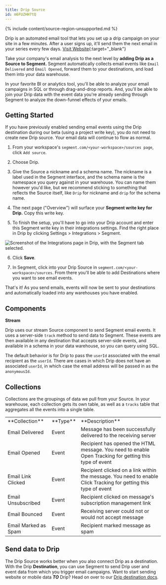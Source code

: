 ```yaml
---
title: Drip Source
id: m6FUZHH7tQ
---
```

{% include content/source-region-unsupported.md %}

Drip is an automated email tool that lets you set up a drip campaign on your site in a few minutes. After a user signs up, it'll send them the next email in your series every few days. [Visit Website](http://mbsy.co/lqb7?utm_source=segmentio&utm_medium=docs&utm_campaign=partners){:target="_blank"}

Take your company's email analysis to the next level by **adding Drip as a Source to Segment.** Segment automatically  collects email events like `Email Delivered` and `Email Opened`, forward them to your destinations, and load them into your data warehouse. 

In your favorite BI or analytics tool, you'll be able to analyze your email campaigns in SQL or through drag-and-drop reports. And, you'll be able to join your Drip data with the event data you're already sending through Segment to analyze the down-funnel effects of your emails. 


## Getting Started


If you have previously enabled sending email events using the Drip destination during our beta (using a project write key), you do not need to create new Drip source. Your email data will continue to flow as normal.

1. From your workspace's `segment.com/<your-workspace>/sources page`, click `Add source`.

2. Choose Drip.

3. Give the Source a nickname and a schema name. The nickname is a label used in the Segment interface, and the schema name is the namespace you query against in your warehouse. You can name them however you'd like, but we recommend sticking to something that reflects the Source itself, like `Drip` for nickname and `drip` for the schema name.

4. The next page ("Overview") will surface your **Segment write key for Drip.** Copy this write key. 

5. To finish the setup, you'll have to go into your Drip account and enter this Segment write key in their integrations settings. Find the right place in Drip by clicking Settings > Integrations > Segment.

![Screenshot of the Integrations page in Drip, with the Segment tab selected.](images/drip.png)

6. Click **Save**.

7. In Segment, click into your Drip Source in `segment.com/<your-workspace>/sources`. From there you'll be able to add Destinations where you want to see email events.

That's it! As you send emails, events will now be sent to your destinations and automatically loaded into any warehouses you have enabled. 

## Components

**Stream**

Drip uses our stream Source component to send Segment email events. It uses a server-side `track` method to send data to Segment. These events are then available in any destination that accepts server-side events, and available in a schema in your data warehouse, so you can query using SQL. 

The default behavior is for Drip to pass the `userId` associated with the email recipient as the `userId`. There are cases in which Drip does not have an associated `userId`, in which case the email address will be passed in as the `anonymousId`. 

## Collections

Collections are the groupings of data we pull from your Source. In your warehouse, each collection gets its own table, as well as a `tracks` table that aggregates all the events into a single table. 

<table>
  <tr>
    <td>**Collection**</td>
    <td>**Type**</td>
    <td>**Description**</td>
  </tr>
  <tr>
    <td>Email Delivered</td>
    <td>Event</td>
    <td>Message has been successfully delivered to the receiving server</td>
  </tr>
  <tr>
    <td>Email Opened</td>
    <td>Event</td>
    <td>Recipient has opened the HTML message. You need to enable Open Tracking for getting this type of event</td>
  </tr>
    <tr>
    <td>Email Link Clicked</td>
    <td>Event</td>
    <td>Recipient clicked on a link within the message. You need to enable Click Tracking for getting this type of event</td>
  </tr>
    <tr>
    <td>Email Unsubscribed</td>
    <td>Event</td>
    <td>Recipient clicked on message's subscription management link</td>
  </tr>
    <tr>
    <td>Email Bounced</td>
    <td>Event</td>
    <td>Receiving server could not or would not accept message</td>
  </tr>
    <tr>
    <td>Email Marked as Spam</td>
    <td>Event</td>
    <td>Recipient marked message as spam</td>
  </tr>
</table>

<!-- Example: To query the Email Delivered table, you'd write a query like this:

```sql
select *
from drip.email_delivered
```



<table>
</table> -->

## Send data to Drip

The Drip Source works better when you also connect Drip as a destination. With the Drip **Destination**, you can use Segment to send Drip user and event data from which you trigger email campaigns. Want to start sending website or mobile data **_TO_** Drip? Head on over to our [Drip destination docs](/docs/connections/destinations/catalog/drip/).
